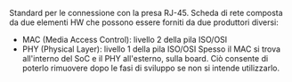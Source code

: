  Standard per le connessione con la presa RJ-45.
 Scheda di rete composta da due elementi HW che possono essere forniti da due produttori diversi:

* MAC (Media Access Control): livello 2 della pila ISO/OSI
* PHY (Physical Layer): livello 1 della pila  ISO/OSI
 Spesso il MAC si trova all'interno del SoC e il PHY all'esterno, sulla board. Ciò consente di poterlo rimuovere dopo le fasi di sviluppo se non si intende utilizzarlo.